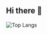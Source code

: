 ## Hi there 👋

![Top Langs](https://github-readme-stats.vercel.app/api/top-langs/?username=enigmaler&layout=compact&theme=radical)


